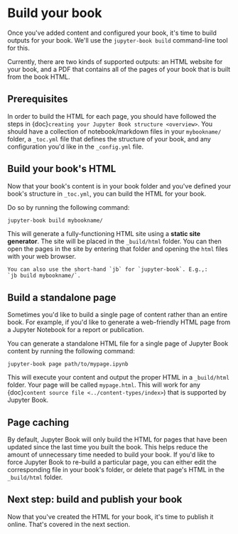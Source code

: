 # Build your book

Once you've added content and configured your book, it's time to
build outputs for your book. We'll use the
`jupyter-book build` command-line tool for this.

Currently, there are two kinds of supported outputs: an HTML website for your
book, and a PDF that contains all of the pages of your book that is built
from the book HTML.

## Prerequisites

In order to build the HTML for each page, you should have followed the steps
in {doc}`creating your Jupyter Book structure <overview>`. You should have
a collection of notebook/markdown files in your `mybookname/` folder, a `_toc.yml` file
that defines the structure of your book, and any configuration you'd like
in the `_config.yml` file.

## Build your book's HTML

Now that your book's content is in your book folder and you've
defined your book's structure in `_toc.yml`, you can build
the HTML for your book.

Do so by running the following command:

```bash
jupyter-book build mybookname/
```

This will generate a fully-functioning HTML site using a **static site generator**.
The site will be placed in the `_build/html` folder. You can then open the pages
in the site by entering that folder and opening the `html` files with your
web browser.

```{note}
You can also use the short-hand `jb` for `jupyter-book`. E.g.,:
`jb build mybookname/`.
```

## Build a standalone page

Sometimes you'd like to build a single page of content rather than an
entire book. For example, if you'd like to generate a web-friendly HTML
page from a Jupyter Notebook for a report or publication.

You can generate a standalone HTML file for a single page of Jupyter Book
content by running the following command:

```
jupyter-book page path/to/mypage.ipynb
```

This will execute your content and output the proper HTML in a
`_build/html` folder. Your page will be called `mypage.html`. This will work
for any {doc}`content source file <../content-types/index>`) that is supported by Jupyter Book.

## Page caching

By default, Jupyter Book will only build the HTML for pages that have
been updated since the last time you built the book. This helps reduce the
amount of unnecessary time needed to build your book. If you'd like to
force Jupyter Book to re-build a particular page, you can either edit the
corresponding file in your book's folder, or delete that page's HTML
in the `_build/html` folder.

## Next step: build and publish your book

Now that you've created the HTML for your book, it's time
to publish it online. That's covered in the next section.
